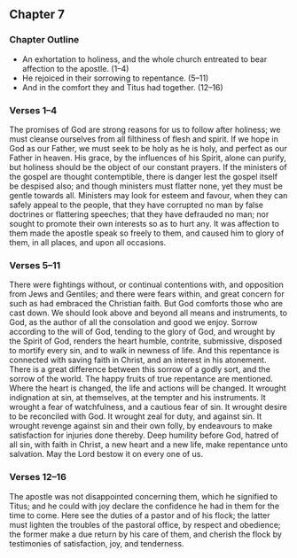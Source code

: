 ## Chapter 7

### Chapter Outline

- An exhortation to holiness, and the whole church entreated to bear affection to the apostle. (1–4)
- He rejoiced in their sorrowing to repentance. (5–11)
- And in the comfort they and Titus had together. (12–16)

### Verses 1–4

The promises of God are strong reasons for us to follow after holiness; we must cleanse ourselves from all filthiness of flesh and spirit. If we hope in God as our Father, we must seek to be holy as he is holy, and perfect as our Father in heaven. His grace, by the influences of his Spirit, alone can purify, but holiness should be the object of our constant prayers. If the ministers of the gospel are thought contemptible, there is danger lest the gospel itself be despised also; and though ministers must flatter none, yet they must be gentle towards all. Ministers may look for esteem and favour, when they can safely appeal to the people, that they have corrupted no man by false doctrines or flattering speeches; that they have defrauded no man; nor sought to promote their own interests so as to hurt any. It was affection to them made the apostle speak so freely to them, and caused him to glory of them, in all places, and upon all occasions.

### Verses 5–11

There were fightings without, or continual contentions with, and opposition from Jews and Gentiles; and there were fears within, and great concern for such as had embraced the Christian faith. But God comforts those who are cast down. We should look above and beyond all means and instruments, to God, as the author of all the consolation and good we enjoy. Sorrow according to the will of God, tending to the glory of God, and wrought by the Spirit of God, renders the heart humble, contrite, submissive, disposed to mortify every sin, and to walk in newness of life. And this repentance is connected with saving faith in Christ, and an interest in his atonement. There is a great difference between this sorrow of a godly sort, and the sorrow of the world. The happy fruits of true repentance are mentioned. Where the heart is changed, the life and actions will be changed. It wrought indignation at sin, at themselves, at the tempter and his instruments. It wrought a fear of watchfulness, and a cautious fear of sin. It wrought desire to be reconciled with God. It wrought zeal for duty, and against sin. It wrought revenge against sin and their own folly, by endeavours to make satisfaction for injuries done thereby. Deep humility before God, hatred of all sin, with faith in Christ, a new heart and a new life, make repentance unto salvation. May the Lord bestow it on every one of us.

### Verses 12–16

The apostle was not disappointed concerning them, which he signified to Titus; and he could with joy declare the confidence he had in them for the time to come. Here see the duties of a pastor and of his flock; the latter must lighten the troubles of the pastoral office, by respect and obedience; the former make a due return by his care of them, and cherish the flock by testimonies of satisfaction, joy, and tenderness.

